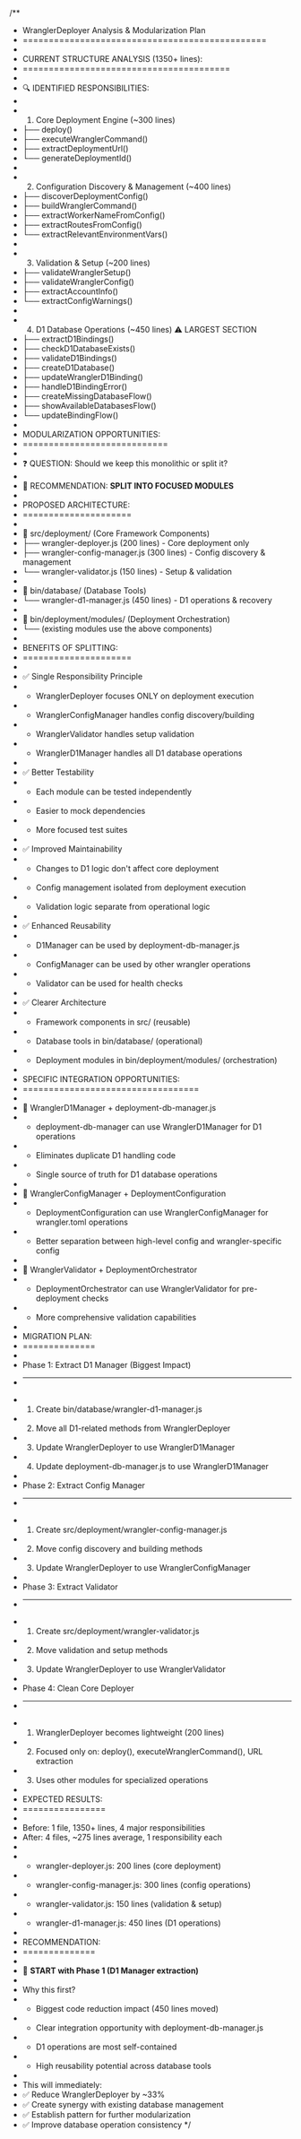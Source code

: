 /**
 * WranglerDeployer Analysis & Modularization Plan
 * ===============================================
 * 
 * CURRENT STRUCTURE ANALYSIS (1350+ lines):
 * ========================================
 * 
 * 🔍 IDENTIFIED RESPONSIBILITIES:
 * 
 * 1. Core Deployment Engine (~300 lines)
 *    ├── deploy()
 *    ├── executeWranglerCommand()
 *    ├── extractDeploymentUrl()
 *    └── generateDeploymentId()
 * 
 * 2. Configuration Discovery & Management (~400 lines)
 *    ├── discoverDeploymentConfig()
 *    ├── buildWranglerCommand() 
 *    ├── extractWorkerNameFromConfig()
 *    ├── extractRoutesFromConfig()
 *    └── extractRelevantEnvironmentVars()
 * 
 * 3. Validation & Setup (~200 lines)
 *    ├── validateWranglerSetup()
 *    ├── validateWranglerConfig()
 *    ├── extractAccountInfo()
 *    └── extractConfigWarnings()
 * 
 * 4. D1 Database Operations (~450 lines) ⚠️ LARGEST SECTION
 *    ├── extractD1Bindings()
 *    ├── checkD1DatabaseExists()
 *    ├── validateD1Bindings()
 *    ├── createD1Database()
 *    ├── updateWranglerD1Binding()
 *    ├── handleD1BindingError()
 *    ├── createMissingDatabaseFlow()
 *    ├── showAvailableDatabasesFlow()
 *    └── updateBindingFlow()
 * 
 * MODULARIZATION OPPORTUNITIES:
 * ============================
 * 
 * ❓ QUESTION: Should we keep this monolithic or split it?
 * 
 * 🎯 RECOMMENDATION: **SPLIT INTO FOCUSED MODULES**
 * 
 * PROPOSED ARCHITECTURE:
 * =====================
 * 
 * 📁 src/deployment/ (Core Framework Components)
 * ├── wrangler-deployer.js (200 lines) - Core deployment only
 * ├── wrangler-config-manager.js (300 lines) - Config discovery & management  
 * └── wrangler-validator.js (150 lines) - Setup & validation
 * 
 * 📁 bin/database/ (Database Tools)
 * └── wrangler-d1-manager.js (450 lines) - D1 operations & recovery
 * 
 * 📁 bin/deployment/modules/ (Deployment Orchestration) 
 * └── (existing modules use the above components)
 * 
 * BENEFITS OF SPLITTING:
 * =====================
 * 
 * ✅ Single Responsibility Principle
 *    - WranglerDeployer focuses ONLY on deployment execution
 *    - WranglerConfigManager handles config discovery/building
 *    - WranglerValidator handles setup validation 
 *    - WranglerD1Manager handles all D1 database operations
 * 
 * ✅ Better Testability
 *    - Each module can be tested independently
 *    - Easier to mock dependencies
 *    - More focused test suites
 * 
 * ✅ Improved Maintainability  
 *    - Changes to D1 logic don't affect core deployment
 *    - Config management isolated from deployment execution
 *    - Validation logic separate from operational logic
 * 
 * ✅ Enhanced Reusability
 *    - D1Manager can be used by deployment-db-manager.js
 *    - ConfigManager can be used by other wrangler operations
 *    - Validator can be used for health checks
 * 
 * ✅ Clearer Architecture
 *    - Framework components in src/ (reusable)
 *    - Database tools in bin/database/ (operational)  
 *    - Deployment modules in bin/deployment/modules/ (orchestration)
 * 
 * SPECIFIC INTEGRATION OPPORTUNITIES:
 * ==================================
 * 
 * 🔗 WranglerD1Manager + deployment-db-manager.js
 *    - deployment-db-manager can use WranglerD1Manager for D1 operations
 *    - Eliminates duplicate D1 handling code
 *    - Single source of truth for D1 database operations
 * 
 * 🔗 WranglerConfigManager + DeploymentConfiguration  
 *    - DeploymentConfiguration can use WranglerConfigManager for wrangler.toml operations
 *    - Better separation between high-level config and wrangler-specific config
 * 
 * 🔗 WranglerValidator + DeploymentOrchestrator
 *    - DeploymentOrchestrator can use WranglerValidator for pre-deployment checks
 *    - More comprehensive validation capabilities
 * 
 * MIGRATION PLAN:
 * ==============
 * 
 * Phase 1: Extract D1 Manager (Biggest Impact)
 * -------------------------------------------
 * 1. Create bin/database/wrangler-d1-manager.js
 * 2. Move all D1-related methods from WranglerDeployer
 * 3. Update WranglerDeployer to use WranglerD1Manager
 * 4. Update deployment-db-manager.js to use WranglerD1Manager
 * 
 * Phase 2: Extract Config Manager 
 * ------------------------------
 * 1. Create src/deployment/wrangler-config-manager.js  
 * 2. Move config discovery and building methods
 * 3. Update WranglerDeployer to use WranglerConfigManager
 * 
 * Phase 3: Extract Validator
 * -------------------------
 * 1. Create src/deployment/wrangler-validator.js
 * 2. Move validation and setup methods  
 * 3. Update WranglerDeployer to use WranglerValidator
 * 
 * Phase 4: Clean Core Deployer
 * ---------------------------
 * 1. WranglerDeployer becomes lightweight (200 lines)
 * 2. Focused only on: deploy(), executeWranglerCommand(), URL extraction
 * 3. Uses other modules for specialized operations
 * 
 * EXPECTED RESULTS:
 * ================
 * 
 * Before: 1 file, 1350+ lines, 4 major responsibilities
 * After:  4 files, ~275 lines average, 1 responsibility each
 * 
 * - wrangler-deployer.js: 200 lines (core deployment)
 * - wrangler-config-manager.js: 300 lines (config operations)  
 * - wrangler-validator.js: 150 lines (validation & setup)
 * - wrangler-d1-manager.js: 450 lines (D1 operations)
 * 
 * RECOMMENDATION:
 * ==============
 * 
 * 🎯 **START with Phase 1 (D1 Manager extraction)** 
 * 
 * Why this first?
 * - Biggest code reduction impact (450 lines moved)
 * - Clear integration opportunity with deployment-db-manager.js
 * - D1 operations are most self-contained
 * - High reusability potential across database tools
 * 
 * This will immediately:
 * ✅ Reduce WranglerDeployer by ~33% 
 * ✅ Create synergy with existing database management
 * ✅ Establish pattern for further modularization
 * ✅ Improve database operation consistency
 */